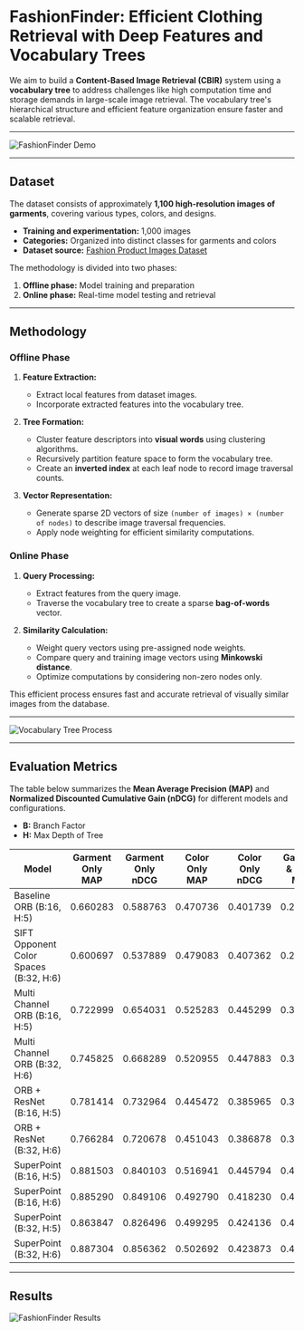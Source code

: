 # **FashionFinder: Efficient Clothing Retrieval with Deep Features and Vocabulary Trees**

We aim to build a **Content-Based Image Retrieval (CBIR)** system using a **vocabulary tree** to address challenges like high computation time and storage demands in large-scale image retrieval. The vocabulary tree's hierarchical structure and efficient feature organization ensure faster and scalable retrieval.

---

![FashionFinder Demo](https://github.com/user-attachments/assets/f34e708b-05b5-4e6a-bd47-7a36adf380b1)

---

## **Dataset**

The dataset consists of approximately **1,100 high-resolution images of garments**, covering various types, colors, and designs.  
- **Training and experimentation:** 1,000 images  
- **Categories:** Organized into distinct classes for garments and colors  
- **Dataset source:** [Fashion Product Images Dataset](https://www.kaggle.com/datasets/paramaggarwal/fashion-product-images-dataset)  

The methodology is divided into two phases:  
1. **Offline phase:** Model training and preparation  
2. **Online phase:** Real-time model testing and retrieval  

---

## **Methodology**

### **Offline Phase**  
1. **Feature Extraction:**  
   - Extract local features from dataset images.  
   - Incorporate extracted features into the vocabulary tree.  

2. **Tree Formation:**  
   - Cluster feature descriptors into **visual words** using clustering algorithms.  
   - Recursively partition feature space to form the vocabulary tree.  
   - Create an **inverted index** at each leaf node to record image traversal counts.

3. **Vector Representation:**  
   - Generate sparse 2D vectors of size `(number of images) × (number of nodes)` to describe image traversal frequencies.  
   - Apply node weighting for efficient similarity computations.  

### **Online Phase**  
1. **Query Processing:**  
   - Extract features from the query image.  
   - Traverse the vocabulary tree to create a sparse **bag-of-words** vector.  

2. **Similarity Calculation:**  
   - Weight query vectors using pre-assigned node weights.  
   - Compare query and training image vectors using **Minkowski distance**.  
   - Optimize computations by considering non-zero nodes only.  

This efficient process ensures fast and accurate retrieval of visually similar images from the database.  

---

![Vocabulary Tree Process](https://github.com/user-attachments/assets/c7f658ed-a0d2-4365-8dd6-8f94be7ded4f)

---

## **Evaluation Metrics**

The table below summarizes the **Mean Average Precision (MAP)** and **Normalized Discounted Cumulative Gain (nDCG)** for different models and configurations.  
- **B:** Branch Factor  
- **H:** Max Depth of Tree  

| Model                         | Garment Only MAP | Garment Only nDCG | Color Only MAP | Color Only nDCG | Garment & Color MAP | Garment & Color nDCG |
|-------------------------------|------------------|-------------------|----------------|-----------------|---------------------|----------------------|
| Baseline ORB (B:16, H:5)      | 0.660283         | 0.588763          | 0.470736       | 0.401739        | 0.262372            | 0.218716             |
| SIFT Opponent Color Spaces (B:32, H:6) | 0.600697 | 0.537889 | 0.479083 | 0.407362 | 0.272080 | 0.233683 |
| Multi Channel ORB (B:16, H:5) | 0.722999         | 0.654031          | 0.525283       | 0.445299        | 0.316590            | 0.272290             |
| Multi Channel ORB (B:32, H:6) | 0.745825         | 0.668289          | 0.520955       | 0.447883        | 0.345433            | 0.294775             |
| ORB + ResNet (B:16, H:5)      | 0.781414         | 0.732964          | 0.445472       | 0.385965        | 0.336073            | 0.298232             |
| ORB + ResNet (B:32, H:6)      | 0.766284         | 0.720678          | 0.451043       | 0.386878        | 0.327223            | 0.280701             |
| SuperPoint (B:16, H:5)        | 0.881503         | 0.840103          | 0.516941       | 0.445794        | 0.445833            | 0.379740             |
| SuperPoint (B:16, H:6)        | 0.885290         | 0.849106          | 0.492790       | 0.418230        | 0.433488            | 0.373203             |
| SuperPoint (B:32, H:5)        | 0.863847         | 0.826496          | 0.499295       | 0.424136        | 0.440780            | 0.377700             |
| SuperPoint (B:32, H:6)        | 0.887304         | 0.856362          | 0.502692       | 0.423873        | 0.425910            | 0.366735             |

---

## **Results**

![FashionFinder Results](https://github.com/user-attachments/assets/b0c742c3-7cc1-4d6f-8d7a-4d232e5700b2)
